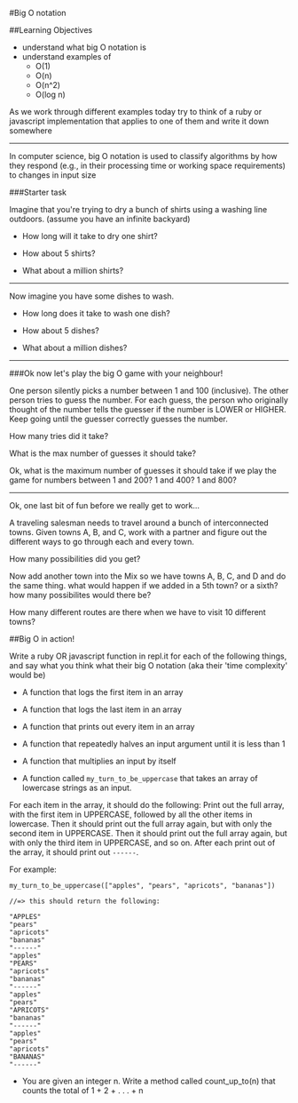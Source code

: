 #Big O notation

##Learning Objectives
* understand what big O notation is
* understand examples of
  * O(1)
  * O(n)
  * O(n^2)
  * O(log n)

As we work through different examples today try to think of a ruby or javascript implementation that applies to one of them and write it down somewhere

---

In computer science, big O notation is used to classify algorithms by how they respond (e.g., in their processing time or working space requirements) to changes in input size


###Starter task

Imagine that you're trying to dry a bunch of shirts using a washing line outdoors. (assume you have an infinite backyard)  

* How long will it take to dry one shirt?  

* How about 5 shirts?

* What about a million shirts?


---

Now imagine you have some dishes to wash. 

* How long does it take to wash one dish? 

* How about 5 dishes?

* What about a million dishes?

---

###Ok now let's play the big O game with your neighbour!

One person silently picks a number between 1 and 100 (inclusive). The other person tries to guess the number. For each guess, the person who originally thought of the number tells the guesser if the number is LOWER or HIGHER. Keep going until the guesser correctly guesses the number.

How many tries did it take?

What is the max number of guesses it should take?

Ok, what is the maximum number of guesses it should take if we play the game for numbers between 1 and 200? 1 and 400? 1 and 800?

---

Ok, one last bit of fun before we really get to work...

A traveling salesman needs to travel around a bunch of interconnected towns. Given towns A, B, and C, work with a partner and figure out the different ways to go through each and every town.

How many possibilities did you get? 

Now add another town into the Mix so we have towns A, B, C, and D and do the same thing.
what would happen if we added in a 5th town? or a sixth? how many possibilites would there be?

How many different routes are there when we have to visit 10 different towns?


##Big O in action!

Write a ruby OR javascript function in repl.it for each of the following things, and say what you think what their big O notation (aka their 'time complexity' would be)

* A function that logs the first item in an array

* A function that logs the last item in an array

* A function that prints out every item in an array

* A function that repeatedly halves an input argument until it is less than 1

* A function that multiplies an input by itself

* A function called ```my_turn_to_be_uppercase``` that takes an array of lowercase strings as an input. 

For each item in the array, it should do the following: Print out the full array, with the first item in UPPERCASE, followed by all the other items in lowercase. Then it should print out the full array again, but with only the second item in UPPERCASE. Then it should print out the full array again, but with only the third item in UPPERCASE, and so on. After each print out of the array, it should print out ```------```.

For example:  
```
my_turn_to_be_uppercase(["apples", "pears", "apricots", "bananas"])

//=> this should return the following:

"APPLES"
"pears"
"apricots"
"bananas"
"------"
"apples"
"PEARS"
"apricots"
"bananas"
"------"
"apples"
"pears"
"APRICOTS"
"bananas"
"------"
"apples"
"pears"
"apricots"
"BANANAS"
"------" 
```

* You are given an integer n. Write a method called count_up_to(n) that counts the total of 1 + 2 + . . . + n





